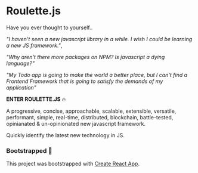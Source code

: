 # Roulette.js
Have you ever thought to yourself..
 
 _"I haven't seen a new javascript library in a while. 
I wish I could be learning a new JS framework."_,
 
_"Why aren't there more packages on NPM? Is javascript a dying language?"_
 
_"My Todo app is going to make the world a better place, but I can't find a Frontend Framework
that is going to satisfy the demands of my application"_

**ENTER ROULETTE.JS** 🔥

A progressive, concise, approachable, scalable, extensible, versatile, performant, simple, 
real-time, distributed, blockchain, battle-tested, opinianated & un-opinionated new javascript framework.

Quickly identify the latest new technology in JS.

### Bootstrapped 💪
This project was bootstrapped with [Create React App](https://github.com/facebook/create-react-app).